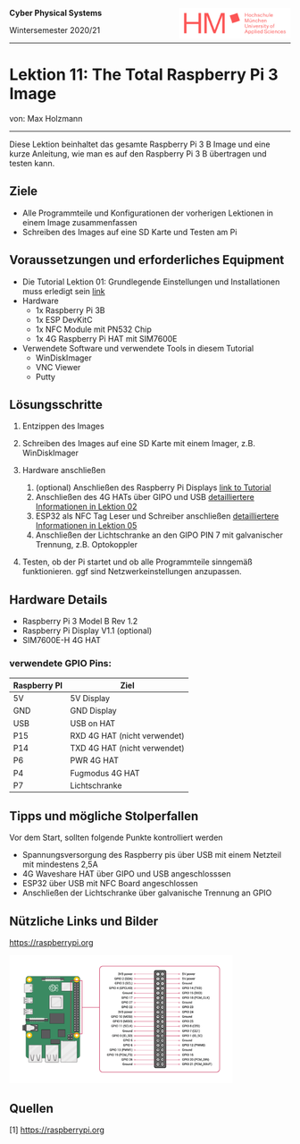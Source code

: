 <!--- Cyber Physical Systems
Author: <Max Holzmann>  Date: <2021 01 06> 
Changes by:
<NAME> - <JJJJ MMM DD> - <comment> 

--->

**Cyber Physical Systems**   <img style="float:right" src="../0000_Global_Files/HM_SchriftzugLogo_RGB.png" width="200">  

Wintersemester 2020/21
***

# Lektion 11: The Total Raspberry Pi 3 Image

von: Max Holzmann
***
Diese Lektion beinhaltet das gesamte Raspberry Pi 3 B Image und eine kurze Anleitung, wie man es auf den Raspberry Pi 3 B übertragen und testen kann.

## Ziele

- Alle Programmteile und Konfigurationen der vorherigen Lektionen in einem Image zusammenfassen
- Schreiben des Images auf eine SD Karte und Testen am Pi

## Voraussetzungen und erforderliches Equipment
- Die Tutorial Lektion 01: Grundlegende Einstellungen und Installationen muss erledigt sein [link](../0010_General_Setup/README.md)
- Hardware
    - 1x Raspberry Pi 3B
    - 1x ESP DevKitC
    - 1x NFC Module mit PN532 Chip
    - 1x 4G Raspberry Pi HAT mit SIM7600E
- Verwendete Software und verwendete Tools in diesem Tutorial
    - WinDiskImager
    - VNC Viewer
    - Putty

## Lösungsschritte

1. Entzippen des Images
2. Schreiben des Images auf eine SD Karte mit einem Imager, z.B. WinDiskImager 
3. Hardware anschließen
    1. (optional) Anschließen des Raspberry Pi Displays [link to Tutorial](https://www.youtube.com/watch?v=nVnW8J9Fq2k&feature=emb_title)
    2. Anschließen des 4G HATs über GIPO und USB [detailliertere Informationen in Lektion 02](../0020_4G_Connection/README.md)
    3. ESP32 als NFC Tag Leser und Schreiber anschließen [detailliertere Informationen in Lektion 05](../0050_NFC/README.md)
    4. Anschließen der Lichtschranke an den GIPO PIN 7 mit galvanischer Trennung, z.B. Optokoppler

4. Testen, ob der Pi startet und ob alle Programmteile sinngemäß funktionieren. ggf sind Netzwerkeinstellungen anzupassen.

## Hardware Details
- Raspberry Pi 3 Model B Rev 1.2
- Raspberry Pi Display V1.1 (optional)
- SIM7600E-H 4G HAT

### verwendete GPIO Pins:
Raspberry PI| Ziel
---| ---
5V | 5V Display 
GND | GND Display
USB | USB on HAT
P15 | RXD 4G HAT (nicht verwendet)
P14 | TXD 4G HAT (nicht verwendet)
P6  | PWR 4G HAT
P4  | Fugmodus 4G HAT
P7 | Lichtschranke

## Tipps und mögliche Stolperfallen

Vor dem Start, sollten folgende Punkte kontrolliert werden
- Spannungsversorgung des Raspberry pis über USB mit einem Netzteil mit mindestens 2,5A
- 4G Waveshare HAT über GIPO und USB angeschlosssen
- ESP32 über USB mit NFC Board angeschlossen
- Anschließen der Lichtschranke über galvanische Trennung an GPIO

## Nützliche Links und Bilder 

<https://raspberrypi.org>

<img src="01_Pictures/GPIO-Pinout-Diagram-2.png" width="400">

## Quellen
[1] <https://raspberrypi.org>